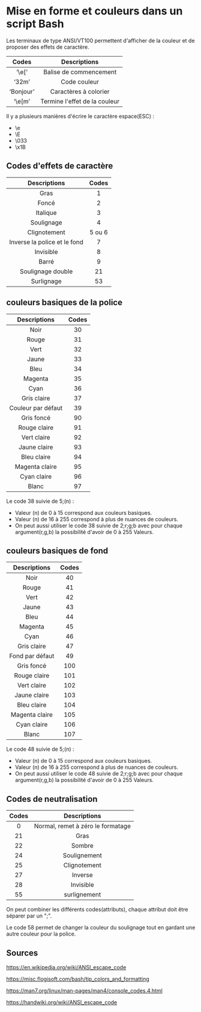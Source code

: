 # Mise en forme et couleurs dans un script Bash

Les terminaux de type ANSI/VT100 permettent d'afficher de la couleur et de proposer des effets de caractère.

| Codes | Descriptions |
|:---:|:---:|
| ‘\e[‘ | Balise de commencement |
| ‘32m’ | Code couleur |
| ‘Bonjour’ | Caractères à colorier |
| ‘\e[m’ | Termine l'effet de la couleur |

Il y a plusieurs manières d'écrire le caractère espace(ESC) :

* \e
* \E
* \033
* \x1B

## Codes d'effets de caractère

| Descriptions | Codes |
|:---:|:---:|
| Gras | 1 |
| Foncé | 2 |
| Italique | 3 |
| Soulignage | 4 |
| Clignotement | 5 ou 6 |
| Inverse la police et le fond | 7 |
| Invisible | 8 |
| Barré | 9 |
| Soulignage double | 21 |
| Surlignage | 53 |

## couleurs basiques de la police

| Descriptions | Codes |
|:---:|:---:|
| Noir | 30 |
| Rouge | 31 |
| Vert | 32 |
| Jaune | 33 |
| Bleu | 34 |
| Magenta | 35 |
| Cyan | 36 |
| Gris claire | 37 |
| Couleur par défaut | 39 |
| Gris foncé | 90 |
| Rouge claire | 91 |
| Vert claire | 92 |
| Jaune claire | 93 |
| Bleu claire | 94 |
| Magenta claire | 95 |
| Cyan claire | 96 |
| Blanc | 97 |

Le code 38 suivie de 5;(n) :

* Valeur (n) de 0 à 15 correspond aux couleurs basiques.
* Valeur (n) de 16 à 255 correspond à plus de nuances de couleurs.
* On peut aussi utiliser le code 38 suivie de 2;r;g;b avec pour chaque argument(r,g,b) la possibilité d'avoir de 0 à 255 Valeurs.

## couleurs basiques de fond

| Descriptions | Codes |
|:---:|:---:|
| Noir | 40 |
| Rouge | 41 |
| Vert | 42 |
| Jaune | 43 |
| Bleu | 44 |
| Magenta | 45 |
| Cyan | 46 |
| Gris claire | 47 |
| Fond par défaut | 49 |
| Gris foncé | 100 |
| Rouge claire | 101 |
| Vert claire | 102 |
| Jaune claire | 103 |
| Bleu claire | 104 |
| Magenta claire | 105 |
| Cyan claire | 106 |
| Blanc | 107 |

Le code 48 suivie de 5;(n) :

* Valeur (n) de 0 à 15 correspond aux couleurs basiques.
* Valeur (n) de 16 à 255 correspond à plus de nuances de couleurs.
* On peut aussi utiliser le code 48 suivie de 2;r;g;b avec pour chaque argument(r,g,b) la possibilité d'avoir de 0 à 255 Valeurs.

## Codes de neutralisation

| Codes | Descriptions |
|:---:|:---:|
| 0 | Normal, remet à zéro le formatage |
| 21 | Gras |
| 22 | Sombre |
| 24 | Soulignement |
| 25 | Clignotement |
| 27 | Inverse |
| 28 | Invisible |
| 55 | surlignement |

On peut combiner les différents codes(attributs), chaque attribut doit être séparer par un ";".

Le code 58 permet de changer la couleur du soulignage tout en gardant une autre couleur pour la police.

## Sources

<https://en.wikipedia.org/wiki/ANSI_escape_code>

<https://misc.flogisoft.com/bash/tip_colors_and_formatting>

<https://man7.org/linux/man-pages/man4/console_codes.4.html>

<https://handwiki.org/wiki/ANSI_escape_code>
